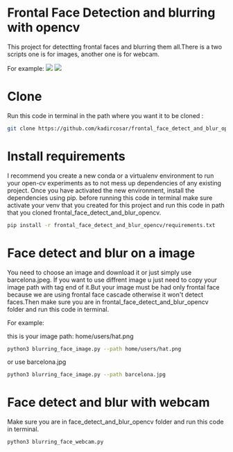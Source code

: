 # Frontal Face Detection and blurring with opencv

This project for detectting frontal faces and blurring them all.There is a two scripts one is for images, another one is for webcam.

For example:
   <img  src=https://imgyukle.com/f/2022/02/06/ofy5w8.png></a>
   <img  src=https://imgyukle.com/f/2022/02/06/ofyxKn.png></a>
   
# Clone 
Run this code in terminal in the path  where you want it to be cloned :

```bash
git clone https://github.com/kadircosar/frontal_face_detect_and_blur_opencv.git
```

# Install requirements
I recommend you create a new conda or a virtualenv environment to run your open-cv experiments as to not mess up dependencies of any existing project. Once you have activated the new environment, install the dependencies using pip.
before running this code in terminal make sure activate your venv that you created for this project and run this code in path that you cloned frontal_face_detect_and_blur_opencv.
```bash
pip install -r frontal_face_detect_and_blur_opencv/requirements.txt
```

# Face detect and blur on a image 
You need to choose an image and download it or just simply use barcelona.jpeg.
İf you want to use diffrent image u just need to copy your image path with tag end of it.But your image must be had only frontal face because we are using frontal face cascade otherwise it won't detect faces.Then make sure you are in frontal_face_detect_and_blur_opencv folder and run this code in terminal.

For example:

this is your image path: home/users/hat.png
```bash
python3 blurring_face_image.py --path home/users/hat.png
```
or use barcelona.jpg

```bash
python3 blurring_face_image.py --path barcelona.jpg
```
# Face detect and blur with webcam
 Make sure you are in face_detect_and_blur_opencv folder and run this code in terminal.
```bash
python3 blurring_face_webcam.py
```

